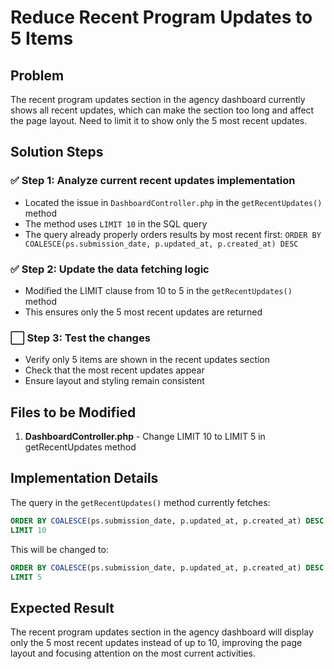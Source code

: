 # Reduce Recent Program Updates to 5 Items

## Problem
The recent program updates section in the agency dashboard currently shows all recent updates, which can make the section too long and affect the page layout. Need to limit it to show only the 5 most recent updates.

## Solution Steps

### ✅ Step 1: Analyze current recent updates implementation
- Located the issue in `DashboardController.php` in the `getRecentUpdates()` method
- The method uses `LIMIT 10` in the SQL query
- The query already properly orders results by most recent first: `ORDER BY COALESCE(ps.submission_date, p.updated_at, p.created_at) DESC`

### ✅ Step 2: Update the data fetching logic
- Modified the LIMIT clause from 10 to 5 in the `getRecentUpdates()` method
- This ensures only the 5 most recent updates are returned

### ⬜ Step 3: Test the changes
- Verify only 5 items are shown in the recent updates section
- Check that the most recent updates appear
- Ensure layout and styling remain consistent

## Files to be Modified

1. **DashboardController.php** - Change LIMIT 10 to LIMIT 5 in getRecentUpdates method

## Implementation Details

The query in the `getRecentUpdates()` method currently fetches:
```sql
ORDER BY COALESCE(ps.submission_date, p.updated_at, p.created_at) DESC
LIMIT 10
```

This will be changed to:
```sql
ORDER BY COALESCE(ps.submission_date, p.updated_at, p.created_at) DESC
LIMIT 5
```

## Expected Result
The recent program updates section in the agency dashboard will display only the 5 most recent updates instead of up to 10, improving the page layout and focusing attention on the most current activities.
